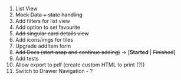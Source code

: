 1. List View
2. <s>Mock Data + state handling</s>
3. Add filters for list view
4. Add option to set favourite
5. <s>Add singular card details view</s>
6. Add icons/imgs for tiles
7. Upgrade addItem form
8. <s>Add Docs (start asap and continue adding)</s> -> [<b>Started</b> | <s>Finished</s>]
9. Add tests
10. Allow export to pdf (create custom HTML to print (?))
11. Switch to Drawer Navigation - ?